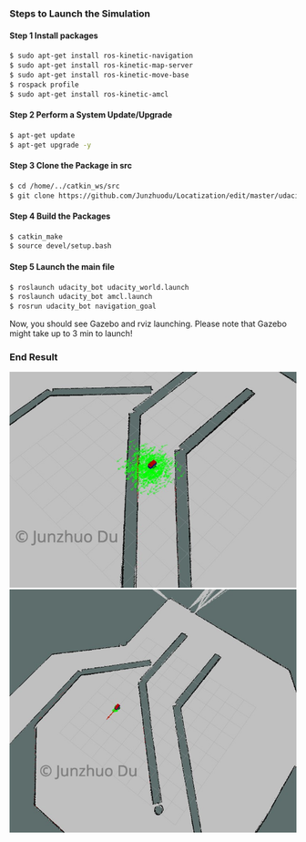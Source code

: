 
### Steps to Launch the Simulation

#### Step 1 Install packages
```sh
$ sudo apt-get install ros-kinetic-navigation
$ sudo apt-get install ros-kinetic-map-server
$ sudo apt-get install ros-kinetic-move-base
$ rospack profile
$ sudo apt-get install ros-kinetic-amcl
```

#### Step 2 Perform a System Update/Upgrade
```sh
$ apt-get update
$ apt-get upgrade -y
```

#### Step 3 Clone the Package in src
```sh
$ cd /home/../catkin_ws/src
$ git clone https://github.com/Junzhuodu/Locatization/edit/master/udacity_bot
```

#### Step 4 Build the Packages
```sh
$ catkin_make
$ source devel/setup.bash
```

#### Step 5 Launch the main file
```sh
$ roslaunch udacity_bot udacity_world.launch
$ roslaunch udacity_bot amcl.launch
$ rosrun udacity_bot navigation_goal
```
Now, you should see Gazebo and rviz launching. Please note that Gazebo might take up to 3 min to launch! 


### End Result

![image](../images/my_start.png)
![image](../images/my_end.png)



